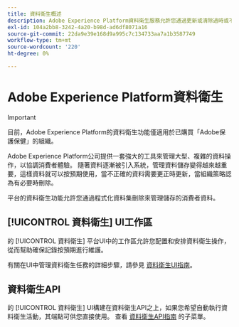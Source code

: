 ```yaml
---
title: 資料衛生概述
description: Adobe Experience Platform資料衛生服務允許您通過更新或清除過時或不準確的記錄來管理資料的生命週期。
exl-id: 104a2bb8-3242-4a20-b98d-ad6df8071a16
source-git-commit: 22da9e39e168d9a995c7c134733aa7a1b3587749
workflow-type: tm+mt
source-wordcount: '220'
ht-degree: 0%

---
```


# Adobe Experience Platform資料衛生

>[!IMPORTANT]
>
>目前，Adobe Experience Platform的資料衛生功能僅適用於已購買「Adobe保護保健」的組織。

Adobe Experience Platform公司提供一套強大的工具來管理大型、複雜的資料操作，以協調消費者體驗。 隨著資料逐漸被引入系統，管理資料儲存變得越來越重要，這樣資料就可以按預期使用，當不正確的資料需要更正時更新，當組織策略認為有必要時刪除。

平台的資料衛生功能允許您通過程式化資料集刪除來管理儲存的消費者資料。

## [!UICONTROL 資料衛生] UI工作區

的 [!UICONTROL 資料衛生] 平台UI中的工作區允許您配置和安排資料衛生操作，從而幫助確保記錄按預期進行維護。

有關在UI中管理資料衛生任務的詳細步驟，請參見 [資料衛生UI指南](./ui/overview.md)。

## 資料衛生API

的 [!UICONTROL 資料衛生] UI構建在資料衛生API之上，如果您希望自動執行資料衛生活動，其端點可供您直接使用。 查看 [資料衛生API指南](./api/overview.md) 的子菜單。
